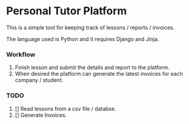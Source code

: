 # Personal Tutor Platform

This is a simple tool for keeping track of lessons / reports / invoices.

The language used is Python and it requires Django and Jinja.

### Workflow

1. Finish lesson and submit the details and report to the platform.
2. When desired the platform can generate the latest invoices for each company / student. 

### TODO

1. [] Read lessons from a csv file / databse.
2. [] Generate Invoices.


